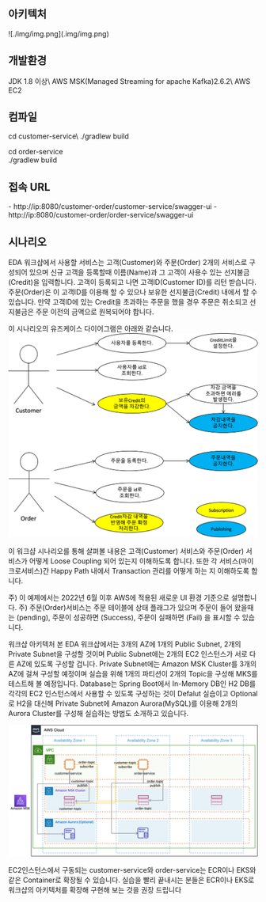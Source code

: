 <h2>아키텍처</h2>
![./img/img.png](.img/img.png)
<h2>개발환경</h2>
JDK 1.8 이상\
AWS MSK(Managed Streaming for apache Kafka)2.6.2\
AWS EC2

<h2>컴파일</h2>
cd customer-service\
./gradlew build

cd order-service\
./gradlew build

<h2>접속 URL</h2>
- http://ip:8080/customer-order/customer-service/swagger-ui
- http://ip:8080/customer-order/order-service/swagger-ui

<h2>시나리오</h2>
EDA 워크샵에서 사용할 서비스는 고객(Customer)와 주문(Order) 2개의 서비스로 구성되어 있으며 신규 고객을 등록할때 이름(Name)과 그 고객이 사용수 있는 선지불금(Credit)을 입력합니다. 고객이 등록되고 나면 고객ID(Customer ID)를 리턴 받습니다. 주문(Order)은 이 고객ID를 이용해 할 수 있으나 보유한 선지불금(Credit) 내에서 할 수 있습니다. 만약 고객ID에 있는 Credit을 초과하는 주문을 했을 경우 주문은 취소되고 선지불금은 주문 이전의 금액으로 원복되어야 합니다.

이 시나리오의 유즈케이스 다이어그램은 아래와 같습니다.
![./img/usecase.png](.img/usecase.png)


이 워크샵 시나리오를 통해 살펴볼 내용은 고객(Customer) 서비스와 주문(Order) 서비스가 어떻게 Loose Coupling 되어 있는지 이해하도록 합니다. 또한 각 서비스(마이크로서비스)간 Happy Path 내에서 Transaction 관리를 어떻게 하는 지 이해하도록 합니다.

주) 이 예제에서는 2022년 6월 이후 AWS에 적용된 새로운 UI 환경 기준으로 설명합니다.
주) 주문(Order)서비스는 주문 테이블에 상태 플래그가 있으며 주문이 들어 왔을때는 (pending), 주문이 성공하면 (Success), 주문이 실패하면 (Fail) 을 표시할 수 있습니다.


워크샵 아키텍처
본 EDA 워크샵에서는 3개의 AZ에 1개의 Public Subnet, 2개의 Private Subnet을 구성할 것이며 Public Subnet에는 2개의 EC2 인스턴스가 서로 다른 AZ에 있도록 구성할 겁니다.
Private Subnet에는 Amazon MSK Cluster를 3개의 AZ에 걸쳐 구성할 예정이며 실습을 위해 1개의 파티션이 2개의 Topic을 구성해 MKS를 테스트해 볼 예정입니다.
Database는 Spring Boot에서 In-Memory DB인 H2 DB를 각각의 EC2 인스턴스에서 사용할 수 있도록 구성하는 것이 Defalut 실습이고 Optional로 H2을 대신해 Private Subnet에 Amazon Aurora(MySQL)를 이용해 2개의 Aurora Cluster를 구성해 실습하는 방법도 소개하고 있습니다.

![./img/arch.png](.img/arch.png)


EC2인스턴스에서 구동되는 customer-service와 order-service는 ECR이나 EKS와 같은 Container로 확장될 수 있습니다. 실습을 빨리 끝내시는 분들은 ECR이나 EKS로 워크샵의 아키텍처를 확장해 구현해 보는 것을 권장 드립니다

